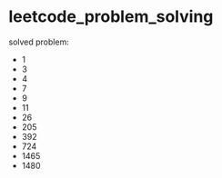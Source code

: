 # leetcode_problem_solving

solved problem:
- 1
- 3
- 4
- 7
- 9
- 11
- 26
- 205
- 392
- 724
- 1465
- 1480
